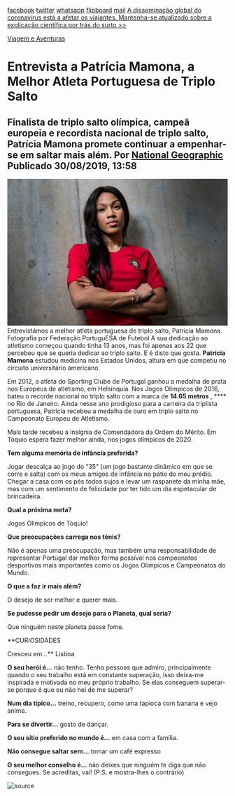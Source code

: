 [facebook](https://www.facebook.com/sharer/sharer.php?u=https%3A%2F%2Fwww.natgeo.pt%2Fviagem-e-aventuras%2F2019%2F08%2Fentrevista-a-patricia-mamona-a-melhor-atleta-portuguesa-de-triplo-salto) [twitter](https://twitter.com/share?url=https%3A%2F%2Fwww.natgeo.pt%2Fviagem-e-aventuras%2F2019%2F08%2Fentrevista-a-patricia-mamona-a-melhor-atleta-portuguesa-de-triplo-salto&via=natgeo&text=Entrevista%20a%20Patr%C3%ADcia%20Mamona%2C%20a%20Melhor%20Atleta%20Portuguesa%20de%20Triplo%20Salto) [whatsapp](https://web.whatsapp.com/send?text=https%3A%2F%2Fwww.natgeo.pt%2Fviagem-e-aventuras%2F2019%2F08%2Fentrevista-a-patricia-mamona-a-melhor-atleta-portuguesa-de-triplo-salto) [flipboard](https://share.flipboard.com/bookmarklet/popout?v=2&title=Entrevista%20a%20Patr%C3%ADcia%20Mamona%2C%20a%20Melhor%20Atleta%20Portuguesa%20de%20Triplo%20Salto&url=https%3A%2F%2Fwww.natgeo.pt%2Fviagem-e-aventuras%2F2019%2F08%2Fentrevista-a-patricia-mamona-a-melhor-atleta-portuguesa-de-triplo-salto) [mail](mailto:?subject=NatGeo&body=https%3A%2F%2Fwww.natgeo.pt%2Fviagem-e-aventuras%2F2019%2F08%2Fentrevista-a-patricia-mamona-a-melhor-atleta-portuguesa-de-triplo-salto%20-%20Entrevista%20a%20Patr%C3%ADcia%20Mamona%2C%20a%20Melhor%20Atleta%20Portuguesa%20de%20Triplo%20Salto) [A disseminação global do coronavírus está a afetar os viajantes. Mantenha-se atualizado sobre a explicação científica por trás do surto >>](https://www.natgeo.pt/coronavirus) 

[Viagem e Aventuras](https://www.natgeo.pt/viagem-e-aventuras) 
# Entrevista a Patrícia Mamona, a Melhor Atleta Portuguesa de Triplo Salto 
## Finalista de triplo salto olímpica, campeã europeia e recordista nacional de triplo salto, Patrícia Mamona promete continuar a empenhar-se em saltar mais além. Por [National Geographic](https://www.natgeo.pt/autor/national-geographic) Publicado 30/08/2019, 13:58 
![Patrícia Mamona](img/files_styles_image_00_public_dsf_1_0_medium.jpg)
Entrevistámos a melhor atleta portuguesa de triplo salto, Patrícia Mamona. Fotografia por Federação PortuguESA de Futebol A sua dedicação ao atletismo começou quando tinha 13 anos, mas foi apenas aos 22 que percebeu que se queria dedicar ao triplo salto. E é disto que gosta. **Patrícia Mamona** estudou medicina nos Estados Unidos, altura em que competiu no circuito universitário americano. 

Em 2012, a atleta do Sporting Clube de Portugal ganhou a medalha de prata nos Europeus de atletismo, em Helsínquia. Nos Jogos Olímpicos de 2016, bateu o recorde nacional no triplo salto com a marca de **14.65 metros** , **** no Rio de Janeiro. Ainda nesse ano prodigioso para a carreira da triplista portuguesa, Patrícia recebeu a medalha de ouro em triplo salto no Campeonato Europeu de Atletismo. 

Mais tarde recebeu a insígnia de Comendadora da Ordem do Mérito. Em Tóquio espera fazer melhor ainda, nos jogos olímpicos de 2020. 

**Tem alguma memória de infância preferida?** 

Jogar descalça ao jogo do “35” (um jogo bastante dinâmico em que se corre e salta) com os meus amigos de infância no pátio do meu prédio. Chegar a casa com os pés todos sujos e levar um raspanete da minha mãe, mas com um sentimento de felicidade por ter tido um dia espetacular de brincadeira. 

**Qual a próxima meta?** 

Jogos Olímpicos de Tóquio! 

**Que preocupações carrega nos ténis?** 

Não é apenas uma preocupação, mas também uma responsabilidade de representar Portugal dar melhor forma possível nos campeonatos desportivos mais importantes como os Jogos Olímpicos e Campeonatos do Mundo. 

**O que a faz ir mais além?** 

O desejo de ser melhor e querer mais. 

**Se pudesse pedir um desejo para o Planeta, qual seria?** 

Que ninguém neste planeta passe fome. 

**CURIOSIDADES 

Cresceu em…** Lisboa 

**O seu herói é…** não tenho. Tenho pessoas que admiro, principalmente quando o seu trabalho está em constante superação, isso deixa-me inspirada e motivada no meu próprio trabalho. Se elas conseguem superar-se porque é que eu não hei de me superar? 

**Num dia típico…** treino, recupero, como uma tapioca com banana e vejo anime. 

**Para se divertir…** gosto de dançar. 

**O seu sítio preferido no mundo é…** em casa com a família. 

**Não consegue saltar sem…** tomar um café expresso 

**O seu melhor conselho é…** não deixes que ninguém te diga que não consegues. Se acreditas, vai! (P.S. e mostra-lhes o contrário) 



![source](https://www.natgeo.pt/viagem-e-aventuras/2019/08/entrevista-a-patricia-mamona-a-melhor-atleta-portuguesa-de-triplo-salto)